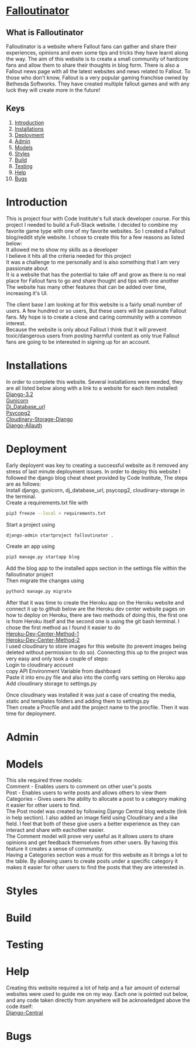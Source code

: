 # [Falloutinator](https://falloutinator.herokuapp.com/)  

## What is Falloutinator
Falloutinator is a website where Fallout fans can gather and share their experiences, opinions and even some tips and tricks they have learnt along the way. The aim of this website is to create a small community of hardcore fans and allow them to share their thoughts in blog form. There is also a Fallout news page with all the latest websites and news related to Fallout. To those who don't know, Fallout is a very popular gaming franchise owned by Bethesda Softworks. They have created multiple fallout games and with any luck they will create more in the future!

## Keys  
1. [ Introduction ](#introduction)
2. [ Installations ](#installations)
3. [ Deployment ](#deployment)
4. [ Admin ](#admin)
5. [ Models ](#models)
6. [ Styles ](#styles)
7. [ Build ](#build)
8. [Testing ](#testing)
9. [ Help ](#help)
10. [ Bugs ](#bugs)

<a name="introduction"></a>
# Introduction
This is project four with Code Institute's full stack developer course. For this project I needed to build a Full-Stack website. I decided to combine my favorite game type with one of my favorite websites. So I created a Fallout blog/reddit style website. I chose to create this for a few reasons as listed below:  
It allowed me to show my skills as a developer  
I believe it hits all the criteria needed for this project  
It was a challenge to me personally and is also something that I am very passionate about  
It is a website that has the potential to take off and grow as there is no real place for Fallout fans to go and share thought and tips with one another  
The website has many other features that can be added over time, increasing it's UI.  

The client base I am looking at for this website is a fairly small number of users. A few hundred or so users, But these users will be pasionate Fallout fans. My hope is to create a close and caring community with a common interest.  
Because the website is only about Fallout I think that it will prevent toxic/dangerous users from posting harmful content as only true Fallout fans are going to be interested in signing up for an account.

<a name="installations"></a>
# Installations
In order to complete this website. Several installations were needed, they are all listed below along with a link to a website for each item installed:  
[Django-3.2](https://docs.djangoproject.com/en/4.0/releases/3.2/)  
[Gunicorn](https://gunicorn.org/)  
[Dj_Database_url](https://pypi.org/project/dj-database-url/)  
[Psycopg2](https://pypi.org/project/psycopg2/)  
[Cloudinary-Storage-Django](https://pypi.org/project/django-cloudinary-storage/)  
[Django-Allauth](https://django-allauth.readthedocs.io/en/latest/installation.html)  


<a name="deployment"></a>
# Deployment
Early deployent was key to creating a successful website as it removed any stress of last minute deployment issues. 
In order to deploy this website I followed the django blog cheat sheet provided by Code Institute, The steps are as follows:  
Install django, gunicorn, dj_database_url, psycopg2, cloudinary-storage in the terminal.  
Create a requirements.txt file with 
```bash
pip3 freeze --local > requirements.txt
```  
Start a project using 
```bash
django-admin startproject falloutinator .
```  
Create an app using 
```bash
pip3 manage.py startapp blog
```  
Add the blog app to the installed apps section in the settings file within the falloutinator project  
Then migrate the changes using  
```bash
python3 manage.py migrate
```  
After that it was time to create the Heroku app on the Heroku website and connect it up to github below are the Heroku dev center website pages on how to deploy on Heroku, there are two methods of doing this, the first one is from Heroku itself and the second one is using the git bash terminal. I chose the first method as I found it easier to do  
[Heroku-Dev-Center-Method-1](https://devcenter.heroku.com/articles/github-integration)  
[Heroku-Dev-Center-Method-2](https://devcenter.heroku.com/articles/git)  
I used cloudinary to store images for this website (to prevent images being deleted without permission to do so). Connecting this up to the project was very easy and only took a couple of steps:  
Login to cloudinary account  
copy API Environment Variable from dashboard  
Paste it into env.py file and also into the config vars setting on Heroku app  
Add cloudinary storage to settings.py  

Once cloudinary was installed it was just a case of creating the media, static and templates folders and adding them to settings.py  
Then create a Procfile and add the project name to the procfile. Then it was time for deployment.

<a name="admin"></a>
# Admin

<a name="models"></a>
# Models
This site required three models:  
Comment - Enables users to comment on other user's posts  
Post - Enables users to write posts and allows others to view them  
Categories - Gives users the ability to allocate a post to a category making it easier for other users to find.  
The Post model was created by following Django Central blog website (link in help section). I also added an image field using Cloudinary and a like field. I feel that both of these give users a better experience as they can interact and share with eachother easier.  
The Comment model will prove very useful as it allows users to share opinions and get feedback themselves from other users. By having this feature it creates a sense of community.  
Having a Categories section was a must for this website as it brings a lot to the table. By allowing users to create posts under a specific category it makes it easier for other users to find the posts that they are interested in.  




<a name="styles"></a>
# Styles

<a name="build"></a>
# Build

<a name="testing"></a>
# Testing

<a name="help"></a>
# Help
Creating this website required a lot of help and a fair amount of external websites were used to guide me on my way. Each one is pointed out below, and any code taken directly from anywhere will be acknowledged above the code itself:  
[Django-Central](https://djangocentral.com/building-a-blog-application-with-django/)  

<a name="bugs"></a>
# Bugs

